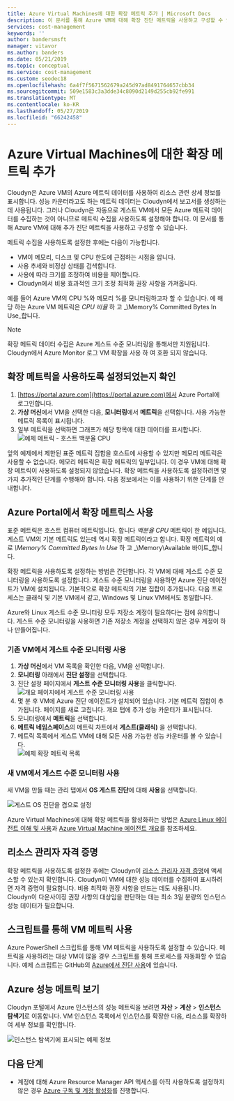 ```yaml
---
title: Azure Virtual Machines에 대한 확장 메트릭 추가 | Microsoft Docs
description: 이 문서를 통해 Azure VM에 대해 확장 진단 메트릭을 사용하고 구성할 수 있습니다.
services: cost-management
keywords: ''
author: bandersmsft
manager: vitavor
ms.author: banders
ms.date: 05/21/2019
ms.topic: conceptual
ms.service: cost-management
ms.custom: seodec18
ms.openlocfilehash: 6a4f7f5671562679a245d97ad8491764657cbb34
ms.sourcegitcommit: 509e1583c3a3dde34c8090d2149d255cb92fe991
ms.translationtype: MT
ms.contentlocale: ko-KR
ms.lasthandoff: 05/27/2019
ms.locfileid: "66242458"
---
```

# <a name="add-extended-metrics-for-azure-virtual-machines"></a>Azure Virtual Machines에 대한 확장 메트릭 추가 

Cloudyn은 Azure VM의 Azure 메트릭 데이터를 사용하여 리소스 관련 상세 정보를 표시합니다. 성능 카운터라고도 하는 메트릭 데이터는 Cloudyn에서 보고서를 생성하는 데 사용됩니다. 그러나 Cloudyn은 자동으로 게스트 VM에서 모든 Azure 메트릭 데이터를 수집하는 것이 아니므로 메트릭 수집을 사용하도록 설정해야 합니다.  이 문서를 통해 Azure VM에 대해 추가 진단 메트릭을 사용하고 구성할 수 있습니다.

메트릭 수집을 사용하도록 설정한 후에는 다음이 가능합니다.

- VM이 메모리, 디스크 및 CPU 한도에 근접하는 시점을 압니다.
- 사용 추세와 비정상 상태를 검색합니다.
- 사용에 따라  크기를 조정하여 비용을 제어합니다.
- Cloudyn에서 비용 효과적인 크기 조정 최적화 권장 사항을 가져옵니다.

예를 들어 Azure VM의 CPU %와 메모리 %를 모니터링하고자 할 수 있습니다. 에 해당 하는 Azure VM 메트릭은 _CPU 비율_ 하 고 _\Memory\% Committed Bytes In Use_합니다.

> [!NOTE]
> 확장 메트릭 데이터 수집은 Azure 게스트 수준 모니터링을 통해서만 지원됩니다. Cloudyn에서 Azure Monitor 로그 VM 확장을 사용 하 여 호환 되지 않습니다.

## <a name="determine-whether-extended-metrics-are-enabled"></a>확장 메트릭을 사용하도록 설정되었는지 확인

1. [https://portal.azure.com](https://portal.azure.com)에서 Azure Portal에 로그인합니다.
2. **가상 머신**에서 VM을 선택한 다음, **모니터링**에서 **메트릭**을 선택합니다. 사용 가능한 메트릭 목록이 표시됩니다.
3. 일부 메트릭을 선택하면 그래프가 해당 항목에 대한 데이터를 표시합니다.  
    ![예제 메트릭 - 호스트 백분율 CPU](./media/azure-vm-extended-metrics/metric01.png)

앞의 예제에서 제한된 표준 메트릭 집합을 호스트에 사용할 수 있지만 메모리 메트릭은 사용할 수 없습니다. 메모리 메트릭은 확장 메트릭의 일부입니다. 이 경우 VM에 대해 확장 메트릭이 사용하도록 설정되지 않았습니다. 확장 메트릭을 사용하도록 설정하려면 몇 가지 추가적인 단계를 수행해야 합니다. 다음 정보에서는 이를 사용하기 위한 단계를 안내합니다.

## <a name="enable-extended-metrics-in-the-azure-portal"></a>Azure Portal에서 확장 메트릭스 사용

표준 메트릭은 호스트 컴퓨터 메트릭입니다. 합니다 _백분율 CPU_ 메트릭이 한 예입니다. 게스트 VM의 기본 메트릭도 있는데 역시 확장 메트릭이라고 합니다. 확장 메트릭의 예로 _\Memory\% Committed Bytes In Use_ 하 고 _\Memory\Available 바이트_합니다.

확장 메트릭을 사용하도록 설정하는 방법은 간단합니다. 각 VM에 대해 게스트 수준 모니터링을 사용하도록 설정합니다. 게스트 수준 모니터링을 사용하면 Azure 진단 에이전트가 VM에 설치됩니다. 기본적으로 확장 메트릭의 기본 집합이 추가됩니다. 다음 프로세스는 클래식 및 기본 VM에서 같고, Windows 및 Linux VM에서도 동일합니다.

Azure와 Linux 게스트 수준 모니터링 모두 저장소 계정이 필요하다는 점에 유의합니다. 게스트 수준 모니터링을 사용하면 기존 저장소 계정을 선택하지 않은 경우 계정이 하나 만들어집니다.

### <a name="enable-guest-level-monitoring-on-existing-vms"></a>기존 VM에서 게스트 수준 모니터링 사용 

1. **가상 머신**에서 VM 목록을 확인한 다음, VM을 선택합니다.
2. **모니터링** 아래에서 **진단 설정**을 선택합니다.
3. 진단 설정 페이지에서 **게스트 수준 모니터링 사용**을 클릭합니다.  
    ![개요 페이지에서 게스트 수준 모니터링 사용](./media/azure-vm-extended-metrics/enable-guest-monitoring.png)
4. 몇 분 후 VM에 Azure 진단 에이전트가 설치되어 있습니다. 기본 메트릭 집합이 추가됩니다. 페이지를 새로 고칩니다. 개요 탭에 추가 성능 카운터가 표시됩니다.
5. 모니터링에서 **메트릭**을 선택합니다.
6. **메트릭 네임스페이스**의 메트릭 차트에서 **게스트(클래식)** 을 선택합니다.
7. 메트릭 목록에서 게스트 VM에 대해 모든 사용 가능한 성능 카운터를 볼 수 있습니다.  
    ![예제 확장 메트릭 목록](./media/azure-vm-extended-metrics/extended-metrics.png)

### <a name="enable-guest-level-monitoring-on-new-vms"></a>새 VM에서 게스트 수준 모니터링 사용 

새 VM을 만들 때는 관리 탭에서 **OS 게스트 진단**에 대해 **사용**을 선택합니다.

![게스트 OS 진단을 켬으로 설정](./media/azure-vm-extended-metrics/new-enable-diag.png)

Azure Virtual Machines에 대해 확장 메트릭을 활성화하는 방법은 [Azure Linux 에이전트 이해 및 사용](../virtual-machines/extensions/agent-linux.md)과 [Azure Virtual Machine 에이전트 개요](../virtual-machines/extensions/agent-windows.md)를 참조하세요.

## <a name="resource-manager-credentials"></a>리소스 관리자 자격 증명

확장 메트릭을 사용하도록 설정한 후에는 Cloudyn이 [리소스 관리자 자격 증명](activate-subs-accounts.md)에 액세스할 수 있는지 확인합니다. Cloudyn이 VM에 대한 성능 데이터를 수집하여 표시하려면 자격 증명이 필요합니다. 비용 최적화 권장 사항을 만드는 데도 사용됩니다. Cloudyn이 다운사이징 권장 사항의 대상임을 판단하는 데는 최소 3일 분량의 인스턴스 성능 데이터가 필요합니다.

## <a name="enable-vm-metrics-with-a-script"></a>스크립트를 통해 VM 메트릭 사용

Azure PowerShell 스크립트를 통해 VM 메트릭을 사용하도록 설정할 수 있습니다. 메트릭을 사용하려는 대상 VM이 많을 경우 스크립트를 통해 프로세스를 자동화할 수 있습니다. 예제 스크립트는 GitHub의 [Azure에서 진단 사용](https://github.com/Cloudyn/azure-enable-diagnostics)에 있습니다.

## <a name="view-azure-performance-metrics"></a>Azure 성능 메트릭 보기

Cloudyn 포털에서 Azure 인스턴스의 성능 메트릭을 보려면 **자산** > **계산** > **인스턴스 탐색기**로 이동합니다. VM 인스턴스 목록에서 인스턴스를 확장한 다음, 리소스를 확장하여 세부 정보를 확인합니다.

![인스턴스 탐색기에 표시되는 예제 정보](./media/azure-vm-extended-metrics/instance-explorer.png)

## <a name="next-steps"></a>다음 단계

- 계정에 대해 Azure Resource Manager API 액세스를 아직 사용하도록 설정하지 않은 경우 [Azure 구독 및 계정 활성화](activate-subs-accounts.md)를 진행합니다.
